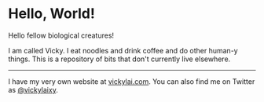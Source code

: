 # Hello, World!

Hello fellow biological creatures!

I am called Vicky. I eat noodles and drink coffee and do other human-y things.
This is a repository of bits that don't currently live elsewhere.

***

I have my very own website at [vickylai.com](https://vickylai.com/). You can also find me on Twitter as [@vickylaixy](https://twitter.com/vickylaixy).